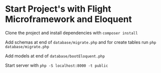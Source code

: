 # Start Project's with Flight Microframework and Eloquent

Clone the project and install dependencies with `composer install`

Add schemas at end of `database/migrate.php` and for create tables run `php database/migrate.php`

Add models at end of `database/bootEloquent.php`

Start server with `php -S localhost:8000 -t public`

